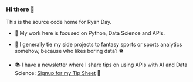 ### Hi there 👋
This is the source code home for Ryan Day.

- 🔭 My work here is focused on Python, Data Science and APIs.
- :football: I generally tie my side projects to fantasy sports or sports analytics somehow, because who likes boring data? :soccer: 

- 📚 I have a newsletter where I share tips on using APIs with AI and Data Science: [Signup for my Tip Sheet](https:tips.handsonapibook.com) 📕
<!--
**Ryandaydev/ryandaydev** is a ✨ _special_ ✨ repository because its `README.md` (this file) appears on your GitHub profile.

Here are some ideas to get you started:

-  I’m currently learning ...
- 👯 I’m looking to collaborate on ...
- 🤔 I’m looking for help with ...
- 💬 Ask me about ...
- 📫 How to reach me: ...
- 😄 Pronouns: ...
- ⚡ Fun fact: ...
-->
